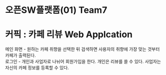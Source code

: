 
# 오픈SW플랫폼(01) Team7
# 커픽 : 카페 리뷰 Web Applcation

메인 화면 - 원하는 카페 취향을 선택한 뒤 검색하면 사용자의 취향에 가장 맞는 것부터 카페가 출력된다. </br>
로그인 - 개인과 사업자로 나뉘어 회원가입을 한다. 개인은 리뷰를 쓸 수 있다. 사업자는 자신의 카페 정보를 등록할 수 있다.
